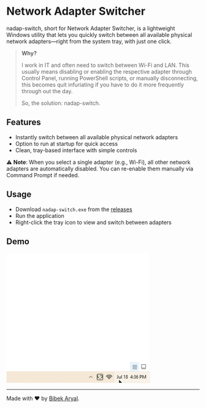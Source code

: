 # Network Adapter Switcher

nadap-switch, short for Network Adapter Switcher, is a lightweight Windows utility that lets you quickly switch between all available physical network adapters—right from the system tray, with just one click.

> **Why?**
>
> I work in IT and often need to switch between Wi-Fi and LAN. This usually means disabling or enabling the respective adapter through Control Panel, running PowerShell scripts, or manually disconnecting, this becomes quit infuriating if you have to do it more frequently through out the day.
>
> So, the solution: nadap-switch.

## Features

- Instantly switch between all available physical network adapters
- Option to run at startup for quick access
- Clean, tray-based interface with simple controls

⚠️ **Note**: When you select a single adapter (e.g., Wi-Fi), all other network adapters are automatically disabled. You can re-enable them manually via Command Prompt if needed.

## Usage

- Download `nadap-switch.exe` from the [releases](https://github.com/arlbibek/nadap-switch/releases/latest)
- Run the application
- Right-click the tray icon to view and switch between adapters

## Demo

![ndap-switch app demo](demo.gif)

---

Made with ❤️ by [Bibek Aryal](https://bibeka.com.np/).
